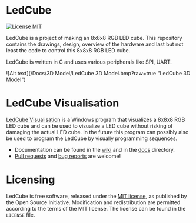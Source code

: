 LedCube
=======

[![License MIT][badge-license]][license]

LedCube is a project of making an 8x8x8 RGB LED cube. This repository contains the drawings, design, overview of the hardware and last but not least the code to control this 8x8x8 RGB LED cube.

LedCube is written in C and uses various peripherals like SPI, UART.

![Alt text](/Docs/3D Model/LedCube 3D Model.bmp?raw=true "LedCube 3D Model")

LedCube Visualisation
=====================
[LedCube Visualisation](https://github.com/vidavidorra/LedCube-Visualisation/) is a Windows program that visualizes a 8x8x8 RGB LED cube and can be used to visualize a LED cube without risking of damaging the actual LED cube. In the future this program can possibly also be used to program the LedCube by visually programming sequences.<br />

- Documentation can be found in the [wiki](https://github.com/vidavidorra/LedCube/wiki) and in the [docs](Docs) directory.
- [Pull requests](https://github.com/vidavidorra/LedCube/pulls) and [bug reports](https://github.com/vidavidorra/LedCube/issues) are welcome!

Licensing
=========
LedCube is free software, released under the [MIT license](http://opensource.org/licenses/MIT), as published by the Open Source Initiative.
Modification and redistribution are permitted according to the terms of the MIT license.
The license can be found in the `LICENSE` file.

[badge-license]: https://img.shields.io/badge/license-MIT-blue.svg
[license]: https://github.com/vidavidorra/LedCube/blob/master/LICENSE
